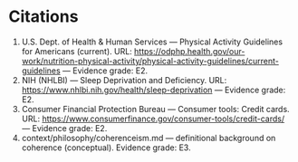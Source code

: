 <!--
provenance:
  workflow: essay_from_notes
  step: fact_check
  git_commit: 71951c3
  agents: { s_vektor: v0.1 }
  inputs:
    draft: out/2025-10-02/coherence-vs-comfort/draft.md
  time_started: 2025-10-02T21:04:27Z
  time_finished: 2025-10-02T21:04:27Z
-->

# Citations

1. U.S. Dept. of Health & Human Services — Physical Activity Guidelines for Americans (current). URL: https://odphp.health.gov/our-work/nutrition-physical-activity/physical-activity-guidelines/current-guidelines — Evidence grade: E2.
2. NIH (NHLBI) — Sleep Deprivation and Deficiency. URL: https://www.nhlbi.nih.gov/health/sleep-deprivation — Evidence grade: E2.
3. Consumer Financial Protection Bureau — Consumer tools: Credit cards. URL: https://www.consumerfinance.gov/consumer-tools/credit-cards/ — Evidence grade: E2.
4. context/philosophy/coherenceism.md — definitional background on coherence (conceptual). Evidence grade: E3.

